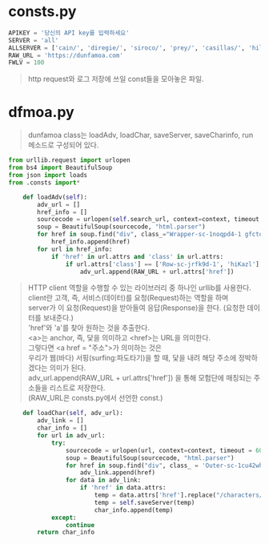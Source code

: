 # consts.py
```python
APIKEY = '당신의 API key를 입력하세요'
SERVER = 'all'
ALLSERVER = ['cain/', 'diregie/', 'siroco/', 'prey/', 'casillas/', 'hilder/', 'anton/', 'bakal/']
RAW_URL = 'https://dunfamoa.com'
FWLV = 100
```
>   
> http request와 로그 저장에 쓰일 const들을 모아놓은 파일.  
>   
# dfmoa.py
>   
>  dunfamoa class는 loadAdv, loadChar, saveServer, saveCharinfo, run 메소드로 구성되어 있다.  
>     
```python
from urllib.request import urlopen
from bs4 import BeautifulSoup
from json import loads
from .consts import*

    def loadAdv(self):
        adv_url = []
        href_info = []
        sourcecode = urlopen(self.search_url, context=context, timeout = 600).read()
        soup = BeautifulSoup(sourcecode, "html.parser")
        for href in soup.find("div", class_="Wrapper-sc-1noqpd4-1 gfctoN").find_all("a"):
            href_info.append(href)
        for url in href_info:
            if 'href' in url.attrs and 'class' in url.attrs:
                if url.attrs['class'] == ['Row-sc-jrfk9d-1', 'hiKazl']:
                    adv_url.append(RAW_URL + url.attrs['href'])
```  
> HTTP client 역할을 수행할 수 있는 라이브러리 중 하나인 urllib를 사용한다.  
> client란 고객, 즉, 서비스(데이터)를 요청(Request)하는 역할을 하며  
> server가 이 요청(Request)을 받아들여 응답(Response)을 한다. (요청한 데이터를 보내준다.)  
> 'href'와 'a'를 찾아 원하는 것을 추출한다.  
> \<a\>는 anchor, 즉, 닻을 의미하고 \<href\>는 URL을 의미한다.  
> 그렇다면 \<a href = "주소"\>가 의미하는 것은  
> 우리가 웹(바다) 서핑(surfing:파도타기)을 할 때, 닻을 내려 해당 주소에 정박하겠다는 의미가 된다.  
> adv_url.append(RAW_URL + url.attrs['href']) 을 통해 모험단에 매칭되는 주소들을 리스트로 저장한다.  
> (RAW_URL은 consts.py에서 선언한 const.)  
>   
```python
    def loadChar(self, adv_url):
        adv_link = []
        char_info = []
        for url in adv_url:
            try:
                sourcecode = urlopen(url, context=context, timeout = 600).read()
                soup = BeautifulSoup(sourcecode, "html.parser")
                for href in soup.find("div", class_ = 'Outer-sc-1cu42wh-3 kCIUEG').find_all("a"):
                    adv_link.append(href)
                for data in adv_link:
                    if 'href' in data.attrs:
                        temp = data.attrs['href'].replace("/characters/", "")
                        temp = self.saveServer(temp)
                        char_info.append(temp)
            except:
                continue
        return char_info
```  
